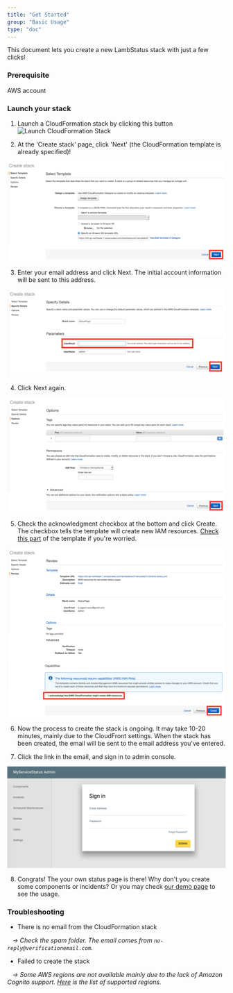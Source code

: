```yaml
---
title: "Get Started"
group: "Basic Usage"
type: "doc"
---
```


This document lets you create a new LambStatus stack with just a few clicks!

### Prerequisite

AWS account

### Launch your stack

1. Launch a CloudFormation stack by clicking this button <a target="_blank" style="text-decoration: none; border-style: none;" href="https://console.aws.amazon.com/cloudformation/home#/stacks/new?stackName=StatusPage&templateURL=https://s3-ap-northeast-1.amazonaws.com/lambstatus/cf-template/0.4.3/lamb-status.yml"><img src="https://s3.amazonaws.com/cloudformation-examples/cloudformation-launch-stack.png" alt="Launch CloudFormation Stack" style="vertical-align: bottom;" /></a>

2. At the 'Create stack' page, click 'Next' (the CloudFormation template is already specified)!

![CloudFormationWizard1](CloudFormationWizard1.png)

3. Enter your email address and click Next. The initial account information will be sent to this address.

![CloudFormationWizard2](CloudFormationWizard2.png)

4. Click Next again.

![CloudFormationWizard3](CloudFormationWizard3.png)

5. Check the acknowledgment checkbox at the bottom and click Create. The checkbox tells the template will create new IAM resources. [Check this part](https://github.com/ks888/LambStatus/blob/master/cloudformation/lamb-status.yml#L46-L174) of the template if you're worried.

![CloudFormationWizard4](CloudFormationWizard4.png)

6. Now the process to create the stack is ongoing. It may take 10-20 minutes, mainly due to the CloudFront settings. When the stack has been created, the email will be sent to the email address you've entered.

7. Click the link in the email, and sign in to admin console.

![CloudFormationWizard6](CloudFormationWizard6.png)

8. Congrats! The your own status page is there! Why don't you create some components or incidents? Or you may check [our demo page](https://demo-admin.lambstatus.org/) to see the usage.

### Troubleshooting

* There is no email from the CloudFormation stack

&nbsp;&nbsp;&nbsp;*-> Check the spam folder. The email comes from `no-reply@verificationemail.com`.*

* Failed to create the stack

&nbsp;&nbsp;&nbsp;*-> Some AWS regions are not available mainly due to the lack of Amazon Cognito support. [Here](/supported-aws-regions) is the list of supported regions.* 
